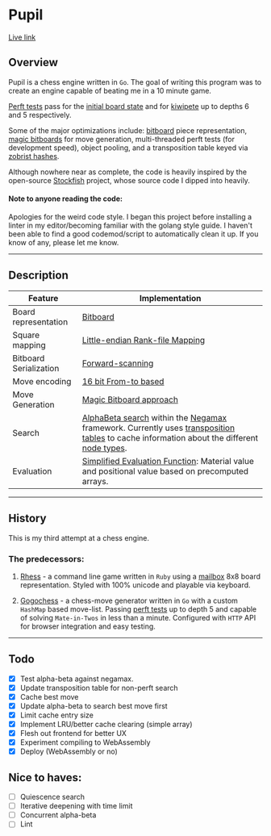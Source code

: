 # Pupil

[Live link](https://pupil.fly.dev/)
## Overview

Pupil is a chess engine written in `Go`. The goal of writing this program was to create an engine capable of beating me in a 10 minute game.

[Perft tests](https://www.chessprogramming.org/Perft) pass for the [initial board state](https://www.chessprogramming.org/Perft_Results#Initial_Position) and for [kiwipete](https://www.chessprogramming.org/Perft_Results#Position_2) up to depths 6 and 5 respectively.

Some of the major optimizations include: [bitboard](https://www.chessprogramming.org/Bitboards) piece representation, [magic bitboards](https://www.chessprogramming.org/Magic_Bitboards) for move generation, multi-threaded perft tests (for development speed), object pooling, and a transposition table keyed via [zobrist hashes](https://www.chessprogramming.org/Zobrist_Hashing).

Although nowhere near as complete, the code is heavily inspired by the open-source [Stockfish](https://github.com/official-stockfish/Stockfish) project, whose source code I dipped into heavily.

#### Note to anyone reading the code:

Apologies for the weird code style. I began this project before installing a linter in my editor/becoming familiar with the golang style guide. I haven't been able to find a good codemod/script to automatically clean it up. If you know of any, please let me know.

---

## Description

| Feature                | Implementation                                                                                                                                                                                                                                                                                                                            |
| ---------------------- | ----------------------------------------------------------------------------------------------------------------------------------------------------------------------------------------------------------------------------------------------------------------------------------------------------------------------------------------- |
| Board representation   | [Bitboard](https://www.chessprogramming.org/Bitboards)                                                                                                                                                                                                                                                                                    |
| Square mapping         | [Little-endian Rank-file Mapping](https://www.chessprogramming.org/Square_Mapping_Considerations#Little-Endian_Rank-File_Mapping)                                                                                                                                                                                                         |
| Bitboard Serialization | [Forward-scanning](https://www.chessprogramming.org/Bitboard_Serialization#Scanning_Forward)                                                                                                                                                                                                                                              |
| Move encoding          | [16 bit From-to based](https://www.chessprogramming.org/Encoding_Moves#From-To_Based)                                                                                                                                                                                                                                                     |
| Move Generation        | [Magic Bitboard approach](https://www.chessprogramming.org/Magic_Bitboards)                                                                                                                                                                                                                                                               |
| Search                 | [AlphaBeta search](https://www.chessprogramming.org/Alpha-Beta) within the [Negamax](https://www.chessprogramming.org/Negamax) framework. Currently uses [transposition tables](https://www.chessprogramming.org/Transposition_Table) to cache information about the different [node types](https://www.chessprogramming.org/Node_Types). |
| Evaluation             | [Simplified Evaluation Function](https://www.chessprogramming.org/Simplified_Evaluation_Function): Material value and positional value based on precomputed arrays.                                                                                                                                                                       |

---

## History

This is my third attempt at a chess engine.

### The predecessors:

1.  [Rhess](https://github.com/rictorlome/rhess) - a command line game written in `Ruby` using a [mailbox](https://www.chessprogramming.org/Mailbox) 8x8 board representation. Styled with 100% unicode and playable via keyboard.

2.  [Gogochess](https://github.com/rictorlome/gogochess) - a chess-move generator written in `Go` with a custom `HashMap` based move-list. Passing [perft tests](https://www.chessprogramming.org/Perft_Results) up to depth 5 and capable of solving `Mate-in-Twos` in less than a minute. Configured with `HTTP` API for browser integration and easy testing.

---

## Todo

- [x] Test alpha-beta against negamax.
- [x] Update transposition table for non-perft search
- [x] Cache best move
- [x] Update alpha-beta to search best move first
- [x] Limit cache entry size
- [x] Implement LRU/better cache clearing (simple array)
- [x] Flesh out frontend for better UX
- [x] Experiment compiling to WebAssembly
- [x] Deploy (WebAssembly or no)

## Nice to haves:

- [ ] Quiescence search
- [ ] Iterative deepening with time limit
- [ ] Concurrent alpha-beta
- [ ] Lint
